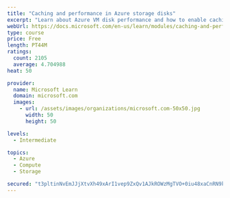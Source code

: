 ```yaml
---
title: "Caching and performance in Azure storage disks"
excerpt: "Learn about Azure VM disk performance and how to enable caching to help optimize read and write access to storage."
webUrl: https://docs.microsoft.com/en-us/learn/modules/caching-and-performance-azure-storage-and-disks/
type: course
price: Free
length: PT44M
ratings:
  count: 2105
  average: 4.704988
heat: 50

provider:
  name: Microsoft Learn
  domain: microsoft.com
  images:
    - url: /assets/images/organizations/microsoft.com-50x50.jpg
      width: 50
      height: 50

levels:
  - Intermediate

topics:
  - Azure
  - Compute
  - Storage

secured: "t3pltinNvEmJJjXtvXh49xArI1vep9ZxQv1AJkROWzMgTVO+0iu48xaCnRN9kEln+aIBICWF9mPDc1gC5EQxYoeOljItoTdSFYZ7vX2i70+6Pq170AJwx3F0bO7sKt8D3FW4YBxBLZufrgT5KMjtHoQUiNKXePB0DzOSjSpWI3bpfpgf0mv9qpBkhbIfdnPb5IdFA42HF6hLZ5ZXUKg7HPtkKehRZvFpXR2eFeYeXK2tEAkYHYDlfzCmPuwuXEEIgdFOG62b4mbqMfk6Sw1MatQ3yXwpYIuk3Zqkj6xNe75F960A4E9Q2LJAD+GnJptFUakBvnmtDrxmbvaGkWOxtgWxxNtMyQdRAmJmXSLY4dgLBlr3dFFxjHySHau/JfTGRdHoUrfFi5AdcVGQwmyuDvtDnRha+JQWOc33RXdqjYs=;NH8JSVHZwp3Ibkry5BsVyQ=="
---
```


